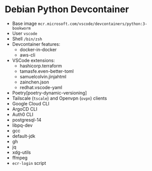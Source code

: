 # Debian Python Devcontainer

- Base image `mcr.microsoft.com/vscode/devcontainers/python:3-bookworm`
- User `vscode`
- Shell `/bin/zsh`
- Devcontainer features:
  - docker-in-docker
  - aws-cli
- VSCode extensions:
  - hashicorp.terraform
  - tamasfe.even-better-toml
  - samuelcolvin.jinjahtml
  - zainchen.json
  - redhat.vscode-yaml
- Poetry[poetry-dynamic-versioning]
- Tailscale (`tscale`) and Openvpn (`ovpn`) clients
- Google Cloud CLI
- ArgoCD CLI
- Auth0 CLI
- postgresql-14
- libpq-dev
- gcc
- default-jdk
- gh
- jq
- xdg-utils
- ffmpeg
- `ecr-login` script
